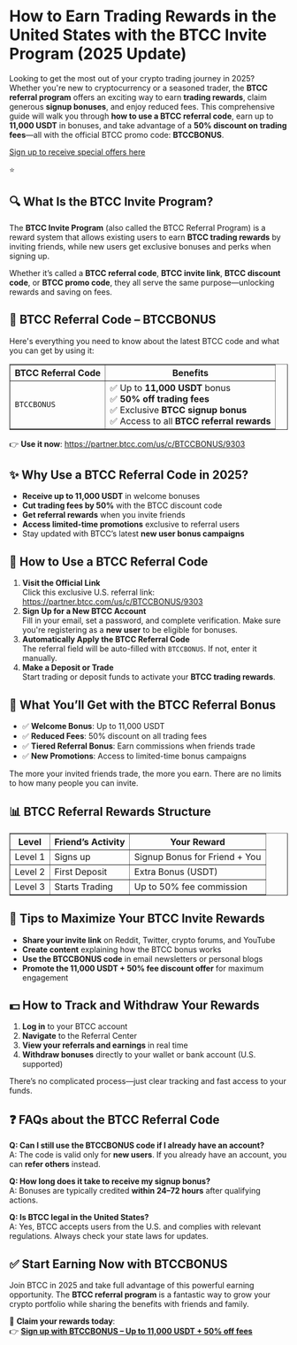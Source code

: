 

<h1>How to Earn Trading Rewards in the United States with the BTCC Invite Program (2025 Update)</h1>
<p>Looking to get the most out of your crypto trading journey in 2025? Whether you're new to cryptocurrency or a seasoned trader, the <strong>BTCC referral program</strong> offers an exciting way to earn <strong>trading rewards</strong>, claim generous <strong>signup bonuses</strong>, and enjoy reduced fees. This comprehensive guide will walk you through <strong>how to use a BTCC referral code</strong>, earn up to <strong>11,000 USDT</strong> in bonuses, and take advantage of a <strong>50% discount on trading fees</strong>—all with the official BTCC promo code: <strong>BTCCBONUS</strong>.</p>
<p><a href="https://partner.btcc.com/us/c/BTCCBONUS/9303" target="_blank">Sign up to receive special offers here</a></p

<img src="https://images.mirror-media.xyz/publication-images/Poz8BlB9BgSoA-3eFI7xG.png?height=500&amp;width=1000" decoding="async" data-nimg="fill" class="css-xah9so" style="position: absolute; inset: 0px; box-sizing: border-box; padding: 0px; border: none; margin: auto; display: block; width: 0px; height: 0px; min-width: 100%; max-width: 100%; min-height: 100%; max-height: 100%;">⭐ 
<h2>🔍 What Is the BTCC Invite Program?</h2>
<p>The <strong>BTCC Invite Program</strong> (also called the BTCC Referral Program) is a reward system that allows existing users to earn <strong>BTCC trading rewards</strong> by inviting friends, while new users get exclusive bonuses and perks when signing up.</p>
<p>Whether it’s called a <strong>BTCC referral code</strong>, <strong>BTCC invite link</strong>, <strong>BTCC discount code</strong>, or <strong>BTCC promo code</strong>, they all serve the same purpose—unlocking rewards and saving on fees.</p>
<h2>🧾 BTCC Referral Code – BTCCBONUS</h2>
<p>Here's everything you need to know about the latest BTCC code and what you can get by using it:</p>
<table border="1" cellpadding="8" cellspacing="0">
<thead><tr><th>BTCC Referral Code</th><th>Benefits</th></tr></thead>
<tbody><tr><td><code>BTCCBONUS</code></td><td>✅ Up to <strong>11,000 USDT</strong> bonus<br/>✅ <strong>50% off trading fees</strong><br/>✅ Exclusive <strong>BTCC signup bonus</strong><br/>✅ Access to all <strong>BTCC referral rewards</strong></td></tr></tbody>
</table>
<p>👉 <strong>Use it now</strong>: <a href="https://partner.btcc.com/us/c/BTCCBONUS/9303" target="_blank" rel="noopener">https://partner.btcc.com/us/c/BTCCBONUS/9303</a></p>
<h2>✨ Why Use a BTCC Referral Code in 2025?</h2>
<ul>
<li><strong>Receive up to 11,000 USDT</strong> in welcome bonuses</li>
<li><strong>Cut trading fees by 50%</strong> with the BTCC discount code</li>
<li><strong>Get referral rewards</strong> when you invite friends</li>
<li><strong>Access limited-time promotions</strong> exclusive to referral users</li>
<li>Stay updated with BTCC’s latest <strong>new user bonus campaigns</strong></li>
</ul>
<h2>📝 How to Use a BTCC Referral Code</h2>
<ol>
<li><strong>Visit the Official Link</strong><br/>Click this exclusive U.S. referral link: <a href="https://partner.btcc.com/us/c/BTCCBONUS/9303" target="_blank" rel="noopener">https://partner.btcc.com/us/c/BTCCBONUS/9303</a></li>
<li><strong>Sign Up for a New BTCC Account</strong><br/>Fill in your email, set a password, and complete verification. Make sure you're registering as a <strong>new user</strong> to be eligible for bonuses.</li>
<li><strong>Automatically Apply the BTCC Referral Code</strong><br/>The referral field will be auto-filled with <code>BTCCBONUS</code>. If not, enter it manually.</li>
<li><strong>Make a Deposit or Trade</strong><br/>Start trading or deposit funds to activate your <strong>BTCC trading rewards</strong>.</li>
</ol>
<h2>🎁 What You’ll Get with the BTCC Referral Bonus</h2>
<ul>
<li>✅ <strong>Welcome Bonus</strong>: Up to 11,000 USDT</li>
<li>✅ <strong>Reduced Fees</strong>: 50% discount on all trading fees</li>
<li>✅ <strong>Tiered Referral Bonus</strong>: Earn commissions when friends trade</li>
<li>✅ <strong>New Promotions</strong>: Access to limited-time bonus campaigns</li>
</ul>
<p>The more your invited friends trade, the more you earn. There are no limits to how many people you can invite.</p>
<h2>📊 BTCC Referral Rewards Structure</h2>
<table border="1" cellpadding="8" cellspacing="0">
<thead><tr><th>Level</th><th>Friend’s Activity</th><th>Your Reward</th></tr></thead>
<tbody>
<tr><td>Level 1</td><td>Signs up</td><td>Signup Bonus for Friend + You</td></tr>
<tr><td>Level 2</td><td>First Deposit</td><td>Extra Bonus (USDT)</td></tr>
<tr><td>Level 3</td><td>Starts Trading</td><td>Up to 50% fee commission</td></tr>
</tbody>
</table>
<h2>🚀 Tips to Maximize Your BTCC Invite Rewards</h2>
<ul>
<li><strong>Share your invite link</strong> on Reddit, Twitter, crypto forums, and YouTube</li>
<li><strong>Create content</strong> explaining how the BTCC bonus works</li>
<li><strong>Use the BTCCBONUS code</strong> in email newsletters or personal blogs</li>
<li><strong>Promote the 11,000 USDT + 50% fee discount offer</strong> for maximum engagement</li>
</ul>
<h2>💵 How to Track and Withdraw Your Rewards</h2>
<ol>
<li><strong>Log in</strong> to your BTCC account</li>
<li><strong>Navigate</strong> to the Referral Center</li>
<li><strong>View your referrals and earnings</strong> in real time</li>
<li><strong>Withdraw bonuses</strong> directly to your wallet or bank account (U.S. supported)</li>
</ol>
<p>There’s no complicated process—just clear tracking and fast access to your funds.</p>
<h2>❓ FAQs about the BTCC Referral Code</h2>
<p><strong>Q: Can I still use the BTCCBONUS code if I already have an account?</strong><br/>A: The code is valid only for <strong>new users</strong>. If you already have an account, you can <strong>refer others</strong> instead.</p>
<p><strong>Q: How long does it take to receive my signup bonus?</strong><br/>A: Bonuses are typically credited <strong>within 24–72 hours</strong> after qualifying actions.</p>
<p><strong>Q: Is BTCC legal in the United States?</strong><br/>A: Yes, BTCC accepts users from the U.S. and complies with relevant regulations. Always check your state laws for updates.</p>
<h2>✅ Start Earning Now with BTCCBONUS</h2>
<p>Join BTCC in 2025 and take full advantage of this powerful earning opportunity. The <strong>BTCC referral program</strong> is a fantastic way to grow your crypto portfolio while sharing the benefits with friends and family.</p>
<p>🔗 <strong>Claim your rewards today</strong>:<br/>👉 <a href="https://partner.btcc.com/us/c/BTCCBONUS/9303" target="_blank" rel="noopener"><strong>Sign up with BTCCBONUS – Up to 11,000 USDT + 50% off fees</strong></a></p>
</article>
</body>
</html>
